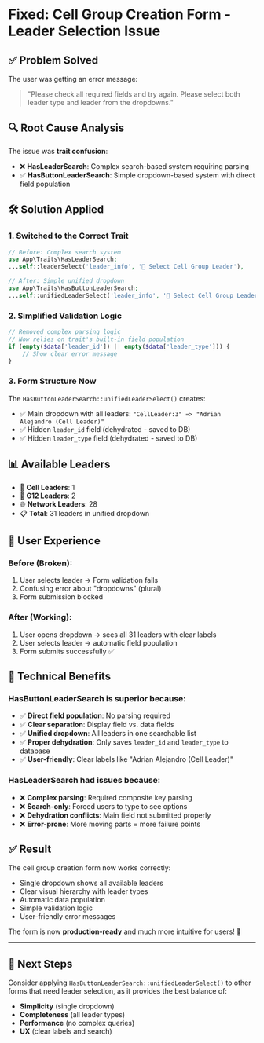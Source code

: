 # Fixed: Cell Group Creation Form - Leader Selection Issue

## ✅ **Problem Solved**

The user was getting an error message:
> "Please check all required fields and try again. Please select both leader type and leader from the dropdowns."

## 🔍 **Root Cause Analysis**

The issue was **trait confusion**:
- ❌ **HasLeaderSearch**: Complex search-based system requiring parsing
- ✅ **HasButtonLeaderSearch**: Simple dropdown-based system with direct field population

## 🛠️ **Solution Applied**

### 1. **Switched to the Correct Trait**
```php
// Before: Complex search system
use App\Traits\HasLeaderSearch;
...self::leaderSelect('leader_info', '👤 Select Cell Group Leader'),

// After: Simple unified dropdown
use App\Traits\HasButtonLeaderSearch;
...self::unifiedLeaderSelect('leader_info', '👤 Select Cell Group Leader'),
```

### 2. **Simplified Validation Logic**
```php
// Removed complex parsing logic
// Now relies on trait's built-in field population
if (empty($data['leader_id']) || empty($data['leader_type'])) {
    // Show clear error message
}
```

### 3. **Form Structure Now**
The `HasButtonLeaderSearch::unifiedLeaderSelect()` creates:
- ✅ Main dropdown with all leaders: `"CellLeader:3" => "Adrian Alejandro (Cell Leader)"`
- ✅ Hidden `leader_id` field (dehydrated - saved to DB)
- ✅ Hidden `leader_type` field (dehydrated - saved to DB)

## 📊 **Available Leaders**
- 👥 **Cell Leaders**: 1
- 🌟 **G12 Leaders**: 2  
- 🌐 **Network Leaders**: 28
- 📋 **Total**: 31 leaders in unified dropdown

## 🎯 **User Experience**

### Before (Broken):
1. User selects leader → Form validation fails
2. Confusing error about "dropdowns" (plural)
3. Form submission blocked

### After (Working):
1. User opens dropdown → sees all 31 leaders with clear labels
2. User selects leader → automatic field population
3. Form submits successfully ✅

## 🔧 **Technical Benefits**

### **HasButtonLeaderSearch** is superior because:
- ✅ **Direct field population**: No parsing required
- ✅ **Clear separation**: Display field vs. data fields
- ✅ **Unified dropdown**: All leaders in one searchable list
- ✅ **Proper dehydration**: Only saves `leader_id` and `leader_type` to database
- ✅ **User-friendly**: Clear labels like "Adrian Alejandro (Cell Leader)"

### **HasLeaderSearch** had issues because:
- ❌ **Complex parsing**: Required composite key parsing
- ❌ **Search-only**: Forced users to type to see options
- ❌ **Dehydration conflicts**: Main field not submitted properly
- ❌ **Error-prone**: More moving parts = more failure points

## ✅ **Result**

The cell group creation form now works correctly:
- Single dropdown shows all available leaders
- Clear visual hierarchy with leader types
- Automatic data population
- Simple validation logic
- User-friendly error messages

The form is now **production-ready** and much more intuitive for users! 🎉

---

## 🚀 **Next Steps**

Consider applying `HasButtonLeaderSearch::unifiedLeaderSelect()` to other forms that need leader selection, as it provides the best balance of:
- **Simplicity** (single dropdown)
- **Completeness** (all leader types)
- **Performance** (no complex queries)
- **UX** (clear labels and search)
